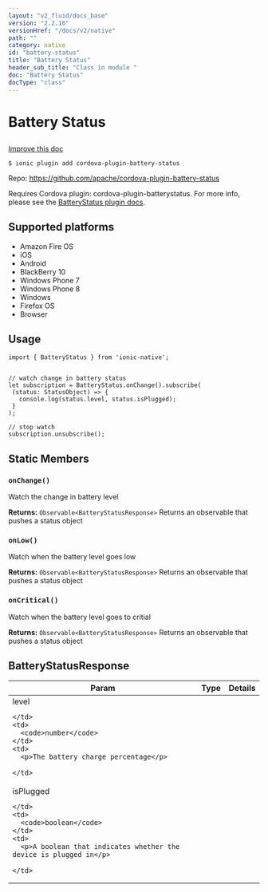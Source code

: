 ```yaml
---
layout: "v2_fluid/docs_base"
version: "2.2.16"
versionHref: "/docs/v2/native"
path: ""
category: native
id: "battery-status"
title: "Battery Status"
header_sub_title: "Class in module "
doc: "Battery Status"
docType: "class"
---
```








<h1 class="api-title">
  
  Battery Status
  

  

  </h1>

<a class="improve-v2-docs" href="http://github.com/driftyco/ionic-native/edit/master/src/plugins/batterystatus.ts#L15">
  Improve this doc
</a>



<!-- decorators -->





<pre><code>$ ionic plugin add cordova-plugin-battery-status</code></pre>
<p>Repo:
  <a href="https://github.com/apache/cordova-plugin-battery-status">
    https://github.com/apache/cordova-plugin-battery-status
  </a>
</p>

<!-- description -->

<p>Requires Cordova plugin: cordova-plugin-batterystatus. For more info, please see the <a href="https://github.com/apache/cordova-plugin-battery-status">BatteryStatus plugin docs</a>.</p>


<!-- @platforms tag -->
<h2>Supported platforms</h2>

<ul>
  <li>Amazon Fire OS</li><li>iOS</li><li>Android</li><li>BlackBerry 10</li><li>Windows Phone 7</li><li>Windows Phone 8</li><li>Windows</li><li>Firefox OS</li><li>Browser</li>
</ul>

<!-- @platforms tag end -->


<!-- if doc.decorators -->

<!-- @usage tag -->

<h2>Usage</h2>

<pre><code class="lang-typescript">import { BatteryStatus } from &#39;ionic-native&#39;;


// watch change in battery status
let subscription = BatteryStatus.onChange().subscribe(
 (status: StatusObject) =&gt; {
   console.log(status.level, status.isPlugged);
 }
);

// stop watch
subscription.unsubscribe();
</code></pre>




<!-- @property tags -->


<h2>Static Members</h2>

<div id="onChange"></div>
<h3><code>onChange()</code>
  
</h3>




Watch the change in battery level






<div class="return-value" markdown="1">
  <i class="icon ion-arrow-return-left"></i>
  <b>Returns:</b> 
<code>Observable&lt;BatteryStatusResponse&gt;</code> Returns an observable that pushes a status object
</div>



<div id="onLow"></div>
<h3><code>onLow()</code>
  
</h3>




Watch when the battery level goes low






<div class="return-value" markdown="1">
  <i class="icon ion-arrow-return-left"></i>
  <b>Returns:</b> 
<code>Observable&lt;BatteryStatusResponse&gt;</code> Returns an observable that pushes a status object
</div>



<div id="onCritical"></div>
<h3><code>onCritical()</code>
  
</h3>




Watch when the battery level goes to critial






<div class="return-value" markdown="1">
  <i class="icon ion-arrow-return-left"></i>
  <b>Returns:</b> 
<code>Observable&lt;BatteryStatusResponse&gt;</code> Returns an observable that pushes a status object
</div>




<!-- methods on the class -->



<!-- other classes -->

<!-- end other classes -->

<!-- interfaces -->

<!--<h2><a class="anchor" name="interfaces" href="#interfaces"></a>Interfaces</h2>-->


<h2><a class="anchor" name="BatteryStatusResponse" href="#BatteryStatusResponse"></a>BatteryStatusResponse</h2>


<table class="table param-table" style="margin:0;">
  <thead>
  <tr>
    <th>Param</th>
    <th>Type</th>
    <th>Details</th>
  </tr>
  </thead>
  <tbody>
  
  <tr>
    <td>
      level
      
    </td>
    <td>
      <code>number</code>
    </td>
    <td>
      <p>The battery charge percentage</p>

    </td>
  </tr>
  
  <tr>
    <td>
      isPlugged
      
    </td>
    <td>
      <code>boolean</code>
    </td>
    <td>
      <p>A boolean that indicates whether the device is plugged in</p>

    </td>
  </tr>
  
  </tbody>
</table>





<!-- end interfaces -->

<!-- related link --><!-- end content block -->


<!-- end body block -->

